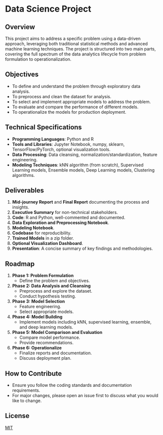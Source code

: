 # Data Science Project

## Overview

This project aims to address a specific problem using a data-driven approach, leveraging both traditional statistical methods and advanced machine learning techniques. The project is structured into two main parts, covering the full spectrum of the data analytics lifecycle from problem formulation to operationalization.

## Objectives

- To define and understand the problem through exploratory data analysis.
- To preprocess and clean the dataset for analysis.
- To select and implement appropriate models to address the problem.
- To evaluate and compare the performance of different models.
- To operationalize the models for production deployment.

## Technical Specifications

- **Programming Languages**: Python and R
- **Tools and Libraries**: Jupyter Notebook, numpy, sklearn, TensorFlow/PyTorch, optional visualization tools.
- **Data Processing**: Data cleansing, normalization/standardization, feature engineering.
- **Modeling Techniques**: kNN algorithm (from scratch), Supervised Learning models, Ensemble models, Deep Learning models, Clustering algorithms.

## Deliverables

1. **Mid-journey Report** and **Final Report** documenting the process and insights.
2. **Executive Summary** for non-technical stakeholders.
3. **Code**: R and Python, well-commented and documented.
4. **Data Exploration and Preprocessing Notebook**.
5. **Modeling Notebook**.
6. **Codebase** for reproducibility.
7. **Trained Models** in a zip folder.
8. **Optional Visualization Dashboard**.
9. **Presentation**: A concise summary of key findings and methodologies.

## Roadmap

1. **Phase 1: Problem Formulation**
   - Define the problem and objectives.
2. **Phase 2: Data Analysis and Cleansing**
   - Preprocess and explore the dataset.
   - Conduct hypothesis testing.
3. **Phase 3: Model Selection**
   - Feature engineering.
   - Select appropriate models.
4. **Phase 4: Model Building**
   - Implement models including kNN, supervised learning, ensemble, and deep learning models.
5. **Phase 5: Model Comparison and Evaluation**
   - Compare model performance.
   - Provide recommendations.
6. **Phase 6: Operationalize**
   - Finalize reports and documentation.
   - Discuss deployment plan.

## How to Contribute

- Ensure you follow the coding standards and documentation requirements.
- For major changes, please open an issue first to discuss what you would like to change.

## License

[MIT](https://choosealicense.com/licenses/mit/)
